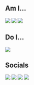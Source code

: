 ## Am I...
<img src="https://img.shields.io/badge/Busy%3F-No%20:P-orange?style=flat"> <img src="https://img.shields.io/badge/Curious%3F-Yes!%20:D-brightgreen?style=flat"> <img src="https://img.shields.io/badge/Interested%20In%20Learning%20Someting%3F-Always!%20:v-red?style=flat">

## Do I...
<img src="https://img.shields.io/badge/Wanna%20Chat%3F-Sure!%20;)-blue?style=flat"> 

## Socials
<a href="https://www.facebook.com/my.sabil4"><img src="https://img.shields.io/badge/Facebook-my.sabil4-1877f2?style=flat&logo=facebook"></a> <a href="https://twitter.com/mysabil4"><img src="https://img.shields.io/badge/Twitter-@mysabil4-blue?style=flat&logo=twitter"></a> <a href="https://www.instagram.com/my.sabil4/"><img src="https://img.shields.io/badge/Instagram-@my.sabil4-ff3264?style=flat&logo=instagram"></a> <img src="https://img.shields.io/badge/Discord-NinjaByte%239397-5865f2?style=flat&logo=discord">
